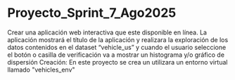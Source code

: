 # Proyecto_Sprint_7_Ago2025
Crear una aplicación web interactiva que este disponible en línea. La aplicación mostrará el título de la aplicación y realizara la exploración de los datos contenidos en el dataset “vehicle_us”  y cuando  el usuario seleccione el botón o casilla de verificación va  a mostrar un histograma y/o gráfico de dispersión Creación: En este proyecto se crea un utilizara un entorno virtual llamado "vehicles_env" 

